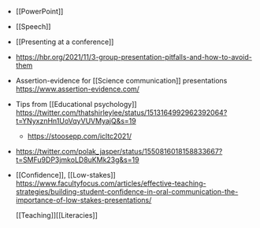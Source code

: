 - [[PowerPoint]]
- [[Speech]]
- [[Presenting at a conference]]
- https://hbr.org/2021/11/3-group-presentation-pitfalls-and-how-to-avoid-them
- Assertion-evidence for [[Science communication]] presentations
  https://www.assertion-evidence.com/
- Tips from  [[Educational psychology]]
  https://twitter.com/thatshirleylee/status/1513164992962392064?t=YNyxznHn1UoVqyVUVMyajQ&s=19
	- https://stoosepp.com/icltc2021/
- https://twitter.com/polak_jasper/status/1550816018158833667?t=SMFu9DP3jmkoLD8uKMk23g&s=19
- [[Confidence]],
  [[Low-stakes]]
  https://www.facultyfocus.com/articles/effective-teaching-strategies/building-student-confidence-in-oral-communication-the-importance-of-low-stakes-presentations/
  
  [[Teaching]][[Literacies]]